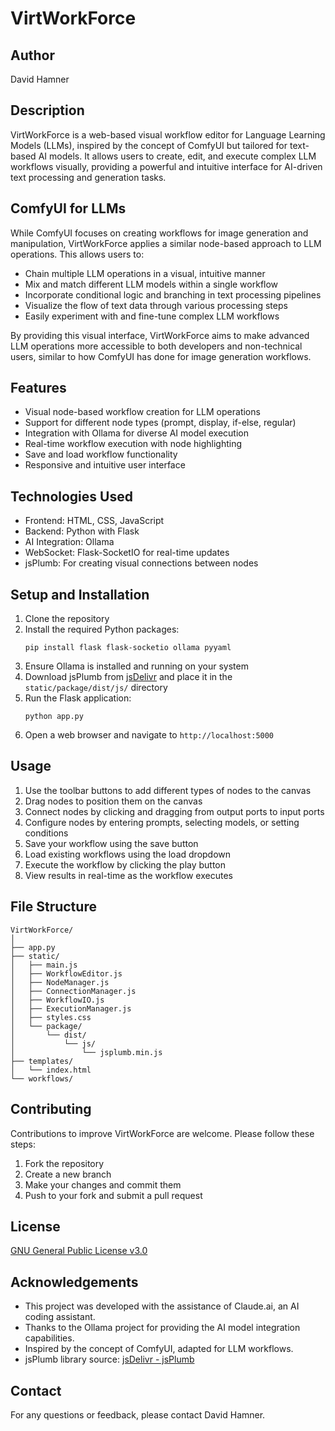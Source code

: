 # VirtWorkForce

## Author
David Hamner

## Description
VirtWorkForce is a web-based visual workflow editor for Language Learning Models (LLMs), inspired by the concept of ComfyUI but tailored for text-based AI models. It allows users to create, edit, and execute complex LLM workflows visually, providing a powerful and intuitive interface for AI-driven text processing and generation tasks.

## ComfyUI for LLMs
While ComfyUI focuses on creating workflows for image generation and manipulation, VirtWorkForce applies a similar node-based approach to LLM operations. This allows users to:

- Chain multiple LLM operations in a visual, intuitive manner
- Mix and match different LLM models within a single workflow
- Incorporate conditional logic and branching in text processing pipelines
- Visualize the flow of text data through various processing steps
- Easily experiment with and fine-tune complex LLM workflows

By providing this visual interface, VirtWorkForce aims to make advanced LLM operations more accessible to both developers and non-technical users, similar to how ComfyUI has done for image generation workflows.

## Features
- Visual node-based workflow creation for LLM operations
- Support for different node types (prompt, display, if-else, regular)
- Integration with Ollama for diverse AI model execution
- Real-time workflow execution with node highlighting
- Save and load workflow functionality
- Responsive and intuitive user interface

## Technologies Used
- Frontend: HTML, CSS, JavaScript
- Backend: Python with Flask
- AI Integration: Ollama
- WebSocket: Flask-SocketIO for real-time updates
- jsPlumb: For creating visual connections between nodes

## Setup and Installation
1. Clone the repository
2. Install the required Python packages:
   ```
   pip install flask flask-socketio ollama pyyaml
   ```
3. Ensure Ollama is installed and running on your system
4. Download jsPlumb from [jsDelivr](https://www.jsdelivr.com/package/npm/jsplumb) and place it in the `static/package/dist/js/` directory
5. Run the Flask application:
   ```
   python app.py
   ```
6. Open a web browser and navigate to `http://localhost:5000`

## Usage
1. Use the toolbar buttons to add different types of nodes to the canvas
2. Drag nodes to position them on the canvas
3. Connect nodes by clicking and dragging from output ports to input ports
4. Configure nodes by entering prompts, selecting models, or setting conditions
5. Save your workflow using the save button
6. Load existing workflows using the load dropdown
7. Execute the workflow by clicking the play button
8. View results in real-time as the workflow executes

## File Structure
```
VirtWorkForce/
│
├── app.py
├── static/
│   ├── main.js
│   ├── WorkflowEditor.js
│   ├── NodeManager.js
│   ├── ConnectionManager.js
│   ├── WorkflowIO.js
│   ├── ExecutionManager.js
│   ├── styles.css
│   └── package/
│       └── dist/
│           └── js/
│               └── jsplumb.min.js
├── templates/
│   └── index.html
└── workflows/
```

## Contributing
Contributions to improve VirtWorkForce are welcome. Please follow these steps:
1. Fork the repository
2. Create a new branch
3. Make your changes and commit them
4. Push to your fork and submit a pull request

## License
[GNU General Public License v3.0](https://www.gnu.org/licenses/gpl-3.0.en.html)

## Acknowledgements
- This project was developed with the assistance of Claude.ai, an AI coding assistant.
- Thanks to the Ollama project for providing the AI model integration capabilities.
- Inspired by the concept of ComfyUI, adapted for LLM workflows.
- jsPlumb library source: [jsDelivr - jsPlumb](https://www.jsdelivr.com/package/npm/jsplumb)

## Contact
For any questions or feedback, please contact David Hamner.
